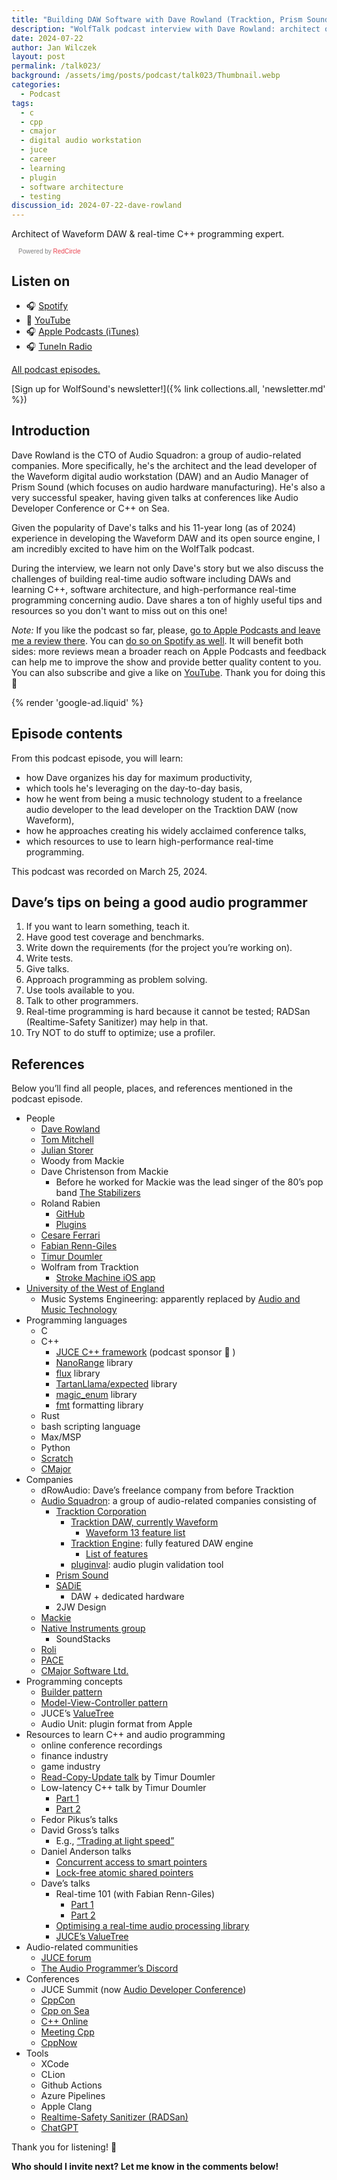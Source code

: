 ```yaml
---
title: "Building DAW Software with Dave Rowland (Tracktion, Prism Sound) | WolfTalk #023"
description: "WolfTalk podcast interview with Dave Rowland: architect of the Waveform DAW and senior audio C++ programmer."
date: 2024-07-22
author: Jan Wilczek
layout: post
permalink: /talk023/
background: /assets/img/posts/podcast/talk023/Thumbnail.webp
categories:
  - Podcast
tags:
  - c
  - cpp
  - cmajor
  - digital audio workstation
  - juce
  - career
  - learning
  - plugin
  - software architecture
  - testing
discussion_id: 2024-07-22-dave-rowland
---
```

Architect of Waveform DAW & real-time C++ programming expert.

<script async defer onload="redcircleIframe();" src="https://api.podcache.net/embedded-player/sh/bf40a1d2-7e41-4ddb-8c3a-ed82394723ba/ep/acf8e644-e9cb-4511-90c3-7fcb6e92a606"></script> <div class="redcirclePlayer-acf8e644-e9cb-4511-90c3-7fcb6e92a606"></div> <style> .redcircle-link:link { color: #ea404d; text-decoration: none; } .redcircle-link:hover { color: #ea404d; } .redcircle-link:active { color: #ea404d; } .redcircle-link:visited { color: #ea404d; } </style>
<p style="margin-top:3px;margin-left:11px;font-family: sans-serif;font-size: 10px; color: gray;">Powered by <a class="redcircle-link" href="https://redcircle.com?utm_source=rc_embedded_player&utm_medium=web&utm_campaign=embedded_v1">RedCircle</a></p>

## Listen on

* 🎧 [Spotify](https://open.spotify.com/episode/16J1S3poIFclIAfUAmD9mb?si=7OBl92-ORYeCdDJncx9BWw)
* 🎥 [YouTube](https://youtu.be/x3-BIT-1yv8)
* 🎧 [Apple Podcasts (iTunes)](https://podcasts.apple.com/us/podcast/building-daw-software-with-dave-rowland-tracktion/id1595913701?i=1000662958374)
* 🎧 [TuneIn Radio](http://tun.in/tBYccT)

[All podcast episodes.](/podcast)

[Sign up for WolfSound's newsletter!]({% link collections.all, 'newsletter.md' %})

## Introduction

Dave Rowland is the CTO of Audio Squadron: a group of audio-related companies. More specifically, he's the architect and the lead developer of the Waveform digital audio workstation (DAW) and an Audio Manager of Prism Sound (which focuses on audio hardware manufacturing). He's also a very successful speaker, having given talks at conferences like Audio Developer Conference or C++ on Sea.

Given the popularity of Dave's talks and his 11-year long (as of 2024) experience in developing the Waveform DAW and its open source engine, I am incredibly excited to have him on the WolfTalk podcast.

During the interview, we learn not only Dave's story but we also discuss the challenges of building real-time audio software including DAWs and learning C++, software architecture, and high-performance real-time programming concerning audio. Dave shares a ton of highly useful tips and resources so you don't want to miss out on this one!

*Note:* If you like the podcast so far, please, [go to Apple Podcasts and leave me a review there](https://podcasts.apple.com/us/podcast/wolftalk-podcast-about-audio-programming-people-careers/id1595913701). You can [do so on Spotify as well](https://open.spotify.com/show/5xc7EJiH9shG6zdSC5ejyw?si=eb35597e60a54e70). It will benefit both sides: more reviews mean a broader reach on Apple Podcasts and feedback can help me to improve the show and provide better quality content to you. You can also subscribe and give a like on [YouTube](https://youtube.com/c/WolfSoundAudio). Thank you for doing this 🙏

{% render 'google-ad.liquid' %}

## Episode contents

From this podcast episode, you will learn:

* how Dave organizes his day for maximum productivity,
* which tools he's leveraging on the day-to-day basis,
* how he went from being a music technology student to a freelance audio developer to the lead developer on the Tracktion DAW (now Waveform),
* how he approaches creating his widely acclaimed conference talks,
* which resources to use to learn high-performance real-time programming.

This podcast was recorded on March 25, 2024.

## Dave’s tips on being a good audio programmer

1. If you want to learn something, teach it.
2. Have good test coverage and benchmarks.
3. Write down the requirements (for the project you’re working on).
4. Write tests.
5. Give talks.
6. Approach programming as problem solving.
7. Use tools available to you.
8. Talk to other programmers.
9. Real-time programming is hard because it cannot be tested; RADSan (Realtime-Safety Sanitizer) may help in that.
10. Try NOT to do stuff to optimize; use a profiler.

## References

Below you’ll find all people, places, and references mentioned in the podcast episode.

- People
    - [Dave Rowland](https://www.linkedin.com/in/david-rowland-478a22112/)
    - [Tom Mitchell](https://www.linkedin.com/in/thomas-mitchell-72172013/)
    - [Julian Storer](https://www.linkedin.com/in/julian-storer-2412b194/)
    - Woody from Mackie
    - Dave Christenson from Mackie
        - Before he worked for Mackie was the lead singer of the 80’s pop band [The Stabilizers](https://en.wikipedia.org/wiki/Stabilizers_(band))
    - Roland Rabien
        - [GitHub](https://github.com/FigBug/)
        - [Plugins](https://socalabs.com/)
    - [Cesare Ferrari](https://www.linkedin.com/in/cesareferrari/)
    - [Fabian Renn-Giles](https://www.linkedin.com/in/fabian-r-8392bb90/)
    - [Timur Doumler](https://timur.audio/about)
    - Wolfram from Tracktion
        - [Stroke Machine iOS app](https://www.kvraudio.com/product/stroke-machine-by-franke-music)
- [University of the West of England](https://www.uwe.ac.uk/)
    - Music Systems Engineering: apparently replaced by [Audio and Music Technology](https://courses.uwe.ac.uk/J932/audio-and-music-technology)
- Programming languages
    - C
    - C++
        - [JUCE C++ framework](https://juce.com/) (podcast sponsor 🎉 )
        - [NanoRange](https://github.com/tcbrindle/NanoRange) library
        - [flux](https://github.com/tcbrindle/flux) library
        - [TartanLlama/expected](https://github.com/TartanLlama/expected) library
        - [magic_enum](https://github.com/Neargye/magic_enum) library
        - [fmt](https://github.com/fmtlib/fmt) formatting library
    - Rust
    - bash scripting language
    - Max/MSP
    - Python
    - [Scratch](https://en.wikipedia.org/wiki/Scratch_(programming_language))
    - [CMajor](https://cmajor.dev/)
- Companies
    - dRowAudio: Dave’s freelance company from before Tracktion
    - [Audio Squadron](https://www.audiosquadron.com/): a group of audio-related companies consisting of
        - [Tracktion Corporation](https://www.tracktion.com/)
            - [Tracktion DAW, currently Waveform](https://www.tracktion.com/products/waveform-pro)
                - [Waveform 13 feature list](https://www.tracktion.com/products/waveform-pro-features)
            - [Tracktion Engine](https://github.com/Tracktion/tracktion_engine): fully featured DAW engine
                - [List of features](https://github.com/Tracktion/tracktion_engine/blob/develop/FEATURES.md)
            - [pluginval](https://github.com/Tracktion/pluginval): audio plugin validation tool
        - [Prism Sound](https://www.prismsound.com/)
        - [SADiE](https://www.sadie.com/sadie_home.php)
            - DAW + dedicated hardware
        - 2JW Design
    - [Mackie](https://mackie.com/)
    - [Native Instruments group](https://www.native-instruments.com/en/)
        - SoundStacks
    - [Roli](https://roli.com/)
    - [PACE](https://paceap.com/)
    - [CMajor Software Ltd.](https://cmajor.dev/)
- Programming concepts
    - [Builder pattern](https://en.wikipedia.org/wiki/Builder_pattern)
    - [Model-View-Controller pattern](https://en.wikipedia.org/wiki/Model%E2%80%93view%E2%80%93controller)
    - JUCE’s [ValueTree](https://docs.juce.com/master/classValueTree.html)
    - Audio Unit: plugin format from Apple
- Resources to learn C++ and audio programming
    - online conference recordings
    - finance industry
    - game industry
    - [Read-Copy-Update talk](https://youtu.be/7fKxIZOyBCE?si=gGt4LA34ZcOKPOyz) by Timur Doumler
    - Low-latency C++ talk by Timur Doumler
        - [Part 1](https://youtu.be/EzmNeAhWqVs?si=xHUh5yOI8txS9IA8)
        - [Part 2](https://youtu.be/5uIsadq-nyk?si=30USxfgTIN9zOZb8)
    - Fedor Pikus’s talks
    - David Gross’s talks
        - E.g., [“Trading at light speed”](https://youtu.be/8uAW5FQtcvE?si=sGJHyg8ntgWIcpRY)
    - Daniel Anderson talks
        - [Concurrent access to smart pointers](https://youtu.be/OS7Asaa6zmY?si=GC-SXIcQmCs17A95)
        - [Lock-free atomic shared pointers](https://youtu.be/lNPZV9Iqo3U?si=PWpHUKcyw9S-7Qvc)
    - Dave’s talks
        - Real-time 101 (with Fabian Renn-Giles)
            - [Part 1](https://youtu.be/Q0vrQFyAdWI?si=JIq5ux_pcbgsGNOn)
            - [Part 2](https://youtu.be/PoZAo2Vikbo?si=uQP7m-GCktsdkngf)
        - [Optimising a real-time audio processing library](https://youtu.be/FpymA7NLNDs?si=FFQbZpo9IPr-gHoJ)
        - [JUCE’s ValueTree](https://youtu.be/3IaMjH5lBEY?si=WnUtP5jUacEWNpKS)
- Audio-related communities
    - [JUCE forum](https://forum.juce.com/)
    - [The Audio Programmer’s Discord](https://www.theaudioprogrammer.com/discord)
- Conferences
    - JUCE Summit (now [Audio Developer Conference](https://audio.dev/))
    - [CppCon](https://www.youtube.com/@CppCon)
    - [Cpp on Sea](https://www.youtube.com/@cpponsea)
    - [C++ Online](https://www.youtube.com/@CppOnline)
    - [Meeting Cpp](https://www.youtube.com/@MeetingCPP)
    - [CppNow](https://www.youtube.com/@BoostCon)
- Tools
    - XCode
    - CLion
    - Github Actions
    - Azure Pipelines
    - Apple Clang
    - [Realtime-Safety Sanitizer (RADSan)](https://github.com/realtime-sanitizer/radsan)
    - [ChatGPT](https://openai.com/chatgpt/)

Thank you for listening! 🙏

**Who should I invite next? Let me know in the comments below!**


